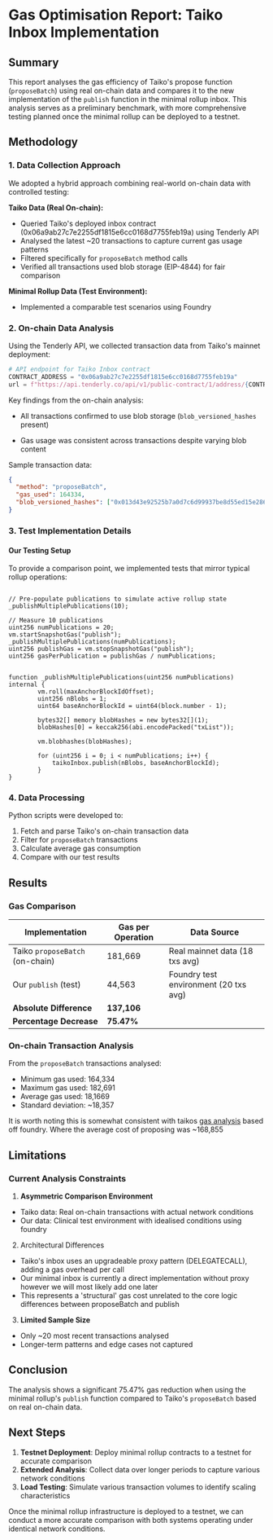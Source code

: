 # Gas Optimisation Report: Taiko Inbox Implementation

## Summary

This report analyses the gas efficiency of Taiko's propose function (`proposeBatch`) using real on-chain data and compares it to the new implementation of the `publish` function in the minimal rollup inbox. This analysis serves as a preliminary benchmark, with more comprehensive testing planned once the minimal rollup can be deployed to a testnet. 

## Methodology


### 1. Data Collection Approach

We adopted a hybrid approach combining real-world on-chain data with controlled testing:

**Taiko Data (Real On-chain):**

- Queried Taiko's deployed inbox contract (0x06a9ab27c7e2255df1815e6cc0168d7755feb19a) using Tenderly API
- Analysed the latest ~20 transactions to capture current gas usage patterns
- Filtered specifically for `proposeBatch` method calls
- Verified all transactions used blob storage (EIP-4844) for fair comparison


**Minimal Rollup Data (Test Environment):**

- Implemented a comparable test scenarios using Foundry


### 2. On-chain Data Analysis

Using the Tenderly API, we collected transaction data from Taiko's mainnet deployment:

```python
# API endpoint for Taiko Inbox contract
CONTRACT_ADDRESS = "0x06a9ab27c7e2255df1815e6cc0168d7755feb19a"
url = f"https://api.tenderly.co/api/v1/public-contract/1/address/{CONTRACT_ADDRESS}/explorer/transactions"

```

Key findings from the on-chain analysis:

- All transactions confirmed to use blob storage (`blob_versioned_hashes` present)

- Gas usage was consistent across transactions despite varying blob content
  

Sample transaction data:

```json
{
  "method": "proposeBatch",
  "gas_used": 164334,
  "blob_versioned_hashes": ["0x013d43e92525b7a0d7c6d99937be8d55ed15e2860223ac58f5211e1475a94fbc"],
}
```


### 3. Test Implementation Details


#### Our Testing Setup

To provide a comparison point, we implemented tests that mirror typical rollup operations:


```solidity

// Pre-populate publications to simulate active rollup state
_publishMultiplePublications(10);

// Measure 10 publications
uint256 numPublications = 20;
vm.startSnapshotGas("publish");
_publishMultiplePublications(numPublications);
uint256 publishGas = vm.stopSnapshotGas("publish");
uint256 gasPerPublication = publishGas / numPublications;


function _publishMultiplePublications(uint256 numPublications) internal {
        vm.roll(maxAnchorBlockIdOffset);
        uint256 nBlobs = 1;
        uint64 baseAnchorBlockId = uint64(block.number - 1);

        bytes32[] memory blobHashes = new bytes32[](1);
        blobHashes[0] = keccak256(abi.encodePacked("txList"));

        vm.blobhashes(blobHashes);

        for (uint256 i = 0; i < numPublications; i++) {
            taikoInbox.publish(nBlobs, baseAnchorBlockId);
        }
}

```


### 4. Data Processing
  
Python scripts were developed to:

1. Fetch and parse Taiko's on-chain transaction data
2. Filter for `proposeBatch` transactions
3. Calculate average gas consumption
4. Compare with our test results

  
## Results


### Gas Comparison


| Implementation | Gas per Operation | Data Source |
|---|---|---|
| Taiko `proposeBatch` (on-chain) | 181,669 | Real mainnet data (18 txs avg) |
| Our `publish` (test) | 44,563 | Foundry test environment (20 txs avg) |
|  **Absolute Difference**  |  **137,106**  |
|  **Percentage Decrease**  |  **75.47%**  |
  

### On-chain Transaction Analysis
  
From the `proposeBatch` transactions analysed:

- Minimum gas used: 164,334
- Maximum gas used: 182,691
- Average gas used: 18,1669
- Standard deviation: ~18,357


It is worth noting this is somewhat consistent with taikos [gas analysis](https://github.com/taikoxyz/taiko-mono/blob/main/packages/protocol/gas-reports/inbox_without_provermarket.txt) based off foundry. Where the average cost of proposing was ~168,855


## Limitations

### Current Analysis Constraints

1. **Asymmetric Comparison Environment**
- Taiko data: Real on-chain transactions with actual network conditions
- Our data: Clinical test environment with idealised conditions using foundry

2. Architectural Differences
- Taiko's inbox uses an upgradeable proxy pattern (DELEGATECALL), adding a gas overhead per call
- Our minimal inbox is currently a direct implementation without proxy however we will most likely add one later
- This represents a 'structural' gas cost unrelated to the core logic differences between proposeBatch and publish

3. **Limited Sample Size**
- Only ~20 most recent transactions analysed
- Longer-term patterns and edge cases not captured

## Conclusion

The analysis shows a significant 75.47% gas reduction when using the minimal rollup's `publish` function compared to Taiko's `proposeBatch` based on real on-chain data.


## Next Steps

1. **Testnet Deployment**: Deploy minimal rollup contracts to a testnet for accurate comparison
2. **Extended Analysis**: Collect data over longer periods to capture various network conditions
3. **Load Testing**: Simulate various transaction volumes to identify scaling characteristics

Once the minimal rollup infrastructure is deployed to a testnet, we can conduct a more accurate comparison with both systems operating under identical network conditions.
